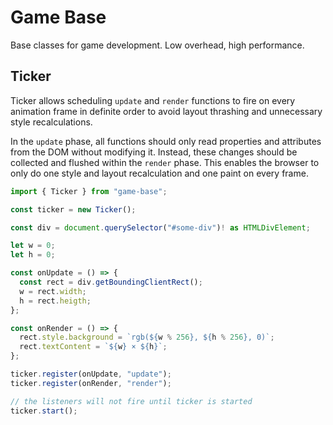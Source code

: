 # Game Base

Base classes for game development. Low overhead, high performance.

## Ticker

Ticker allows scheduling `update` and `render` functions to fire on every animation frame in definite order to avoid layout thrashing and unnecessary style recalculations.

In the `update` phase, all functions should only read properties and attributes from the DOM without modifying it. Instead, these changes should be collected and flushed within the `render` phase. This enables the browser to only do one style and layout recalculation and one paint on every frame.

```ts
import { Ticker } from "game-base";

const ticker = new Ticker();

const div = document.querySelector("#some-div")! as HTMLDivElement;

let w = 0;
let h = 0;

const onUpdate = () => {
  const rect = div.getBoundingClientRect();
  w = rect.width;
  h = rect.heigth;
};

const onRender = () => {
  rect.style.background = `rgb(${w % 256}, ${h % 256}, 0)`;
  rect.textContent = `${w} × ${h}`;
};

ticker.register(onUpdate, "update");
ticker.register(onRender, "render");

// the listeners will not fire until ticker is started
ticker.start();
```
